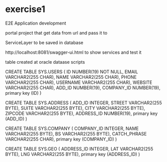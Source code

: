 # exercise1
E2E Application development

portal project that get data from url and pass it to 

ServiceLayer to be saved in database 

http://localhost:8081/swagger-ui.html   to show services and test it 

table created at oracle dataase scripts

CREATE TABLE SYS.USERS
(
  ID          NUMBER(19)                        NOT NULL,
  EMAIL       VARCHAR2(255 CHAR),
  NAME        VARCHAR2(255 CHAR),
  PHONE       VARCHAR2(255 CHAR),
  USERNAME    VARCHAR2(255 CHAR),
  WEBSITE     VARCHAR2(255 CHAR),
  ADD_ID      NUMBER(19),
  COMPANY_ID  NUMBER(19),
  primary key (ID)
)

CREATE TABLE SYS.ADDRESS
(
  ADD_ID      INTEGER,
  STREET      VARCHAR2(255 BYTE),
  SUITE       VARCHAR2(255 BYTE),
  CITY        VARCHAR2(255 BYTE),
  ZIPCODE     VARCHAR2(255 BYTE),
  ADDRESS_ID  NUMBER(19),
   primary key (ADD_ID)
)

CREATE TABLE SYS.COMPANY
(
  COMPANY_ID    INTEGER,
  NAME          VARCHAR2(255 BYTE),
  BS            VARCHAR2(255 BYTE),
  CATCH_PHRASE  VARCHAR2(255 CHAR),
   primary key (COMPANY_ID)
)

CREATE TABLE SYS.GEO
(
  ADDRESS_ID  INTEGER,
  LAT         VARCHAR2(255 BYTE),
  LNG         VARCHAR2(255 BYTE),
  primary key (ADDRESS_ID)
)
